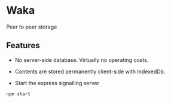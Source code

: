 # Waka
Peer to peer storage

## Features

- No server-side database. Virtually no operating costs.
- Contents are stored permanently client-side with IndexedDb.

- Start the express signalling server
```
npm start
```

